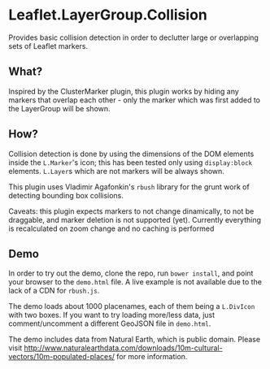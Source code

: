 Leaflet.LayerGroup.Collision
================================

Provides basic collision detection in order to declutter large or overlapping sets of Leaflet markers.


What?
--------

Inspired by the ClusterMarker plugin, this plugin works by hiding any markers that overlap each other - only the marker which was first added to the LayerGroup will be shown.



How?
--------

Collision detection is done by using the dimensions of the DOM elements inside the `L.Marker`'s icon; this has been tested only using `display:block` elements. `L.Layer`s which are not markers will be always shown.

This plugin uses Vladimir Agafonkin's `rbush` library for the grunt work of detecting bounding box collisions.

Caveats: this plugin expects markers to not change dinamically, to not be draggable, and marker deletion is not supported (yet). Currently everything is recalculated on zoom change and no caching is performed



Demo
------

In order to try out the demo, clone the repo, run `bower install`, and point your browser to the `demo.html` file. A live example is not available due to the lack of a CDN for `rbush.js`.

The demo loads about 1000 placenames, each of them being a `L.DivIcon` with two boxes. If you want to try loading more/less data, just comment/uncomment a different GeoJSON file in `demo.html`.

The demo includes data from Natural Earth, which is public domain. Please visit  http://www.naturalearthdata.com/downloads/10m-cultural-vectors/10m-populated-places/ for more information.


